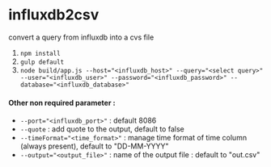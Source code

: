 # influxdb2csv
convert a query from influxdb into a cvs file

1. `npm install`
2. `gulp default`
3. `node build/app.js --host="<influxdb_host>" --query="<select query>" --user="<influxdb_user>" --password="<influxdb_password>" --database="<influxdb_database>"`

#### Other non required parameter :
* `--port="<influxdb_port>"` : default 8086
* `--quote` : add quote to the output, default to false
* `--timeFormat="<time_format>"` : manage time format of time column (always present), default to "DD-MM-YYYY"
* `--output="<output_file>"` : name of the output file : default to "out.csv"
